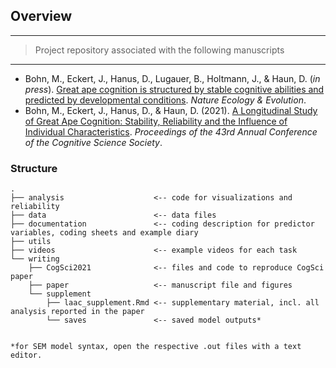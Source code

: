 
## Overview

------------------------------------------------------------------------

> Project repository associated with the following manuscripts

------------------------------------------------------------------------

* Bohn, M., Eckert, J., Hanus, D., Lugauer, B., Holtmann, J., & Haun, D. (*in press*). [Great ape cognition is structured by stable cognitive abilities and predicted by developmental conditions](https://psyarxiv.com/w8vhk/). *Nature Ecology & Evolution*.
* Bohn, M., Eckert, J., Hanus, D., & Haun, D. (2021). [A Longitudinal Study of Great Ape Cognition: Stability, Reliability and the Influence of Individual Characteristics](https://psyarxiv.com/pdt5w). *Proceedings of the 43rd Annual Conference of the Cognitive Science Society*.

### Structure

```
.
├── analysis                    <-- code for visualizations and reliability
├── data                        <-- data files
├── documentation               <-- coding description for predictor variables, coding sheets and example diary
├── utils
├── videos                      <-- example videos for each task
└── writing                     
    ├── CogSci2021              <-- files and code to reproduce CogSci paper
    ├── paper                   <-- manuscript file and figures
    └── supplement              
        ├── laac_supplement.Rmd <-- supplementary material, incl. all analysis reported in the paper
        └── saves               <-- saved model outputs*


*for SEM model syntax, open the respective .out files with a text editor. 
```
